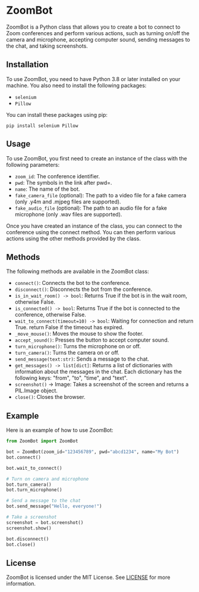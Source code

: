 # ZoomBot

ZoomBot is a Python class that allows you to create a bot to connect to Zoom conferences and perform various actions, such as turning on/off the camera and microphone, accepting computer sound, sending messages to the chat, and taking screenshots.

## Installation

To use ZoomBot, you need to have Python 3.8 or later installed on your machine. You also need to install the following packages:

- `selenium`
- `Pillow`

You can install these packages using pip:


`pip install selenium Pillow`


## Usage

To use ZoomBot, you first need to create an instance of the class with the following parameters:

- `zoom_id`: The conference identifier.
- `pwd`: The symbols in the link after pwd=.
- `name`: The name of the bot.
- `fake_camera_file` (optional): The path to a video file for a fake camera (only .y4m and .mjpeg files are supported).
- `fake_audio_file` (optional): The path to an audio file for a fake microphone (only .wav files are supported).

Once you have created an instance of the class, you can connect to the conference using the connect method. You can then perform various actions using the other methods provided by the class.

## Methods

The following methods are available in the ZoomBot class:

- `connect()`: Connects the bot to the conference.
- `disconnect()`: Disconnects the bot from the conference.
- `is_in_wait_room() -> bool`: Returns True if the bot is in the wait room, otherwise False.
- `is_connected() -> bool`: Returns True if the bot is connected to the conference, otherwise False.
- `wait_to_connect(timeout=10) -> bool`: Waiting for connection and return True. return False if the timeout has expired.
- `_move_mouse()`: Moves the mouse to show the footer.
- `accept_sound()`: Presses the button to accept computer sound.
- `turn_microphone()`: Turns the microphone on or off.
- `turn_camera()`: Turns the camera on or off.
- `send_message(text:str)`: Sends a message to the chat.
- `get_messages() -> list[dict]`: Returns a list of dictionaries with information about the messages in the chat. Each dictionary has the following keys: "from", "to", "time", and "text".
- `screenshot()` -> Image: Takes a screenshot of the screen and returns a PIL.Image object.
- `close()`: Closes the browser.

## Example

Here is an example of how to use ZoomBot:

```python
from ZoomBot import ZoomBot

bot = ZoomBot(zoom_id="123456789", pwd="abcd1234", name="My Bot")
bot.connect()

bot.wait_to_connect()

# Turn on camera and microphone
bot.turn_camera()
bot.turn_microphone()

# Send a message to the chat
bot.send_message("Hello, everyone!")

# Take a screenshot
screenshot = bot.screenshot()
screenshot.show()

bot.disconnect()
bot.close()
```

## License

ZoomBot is licensed under the MIT License. See [LICENSE](LICENSE) for more information.
